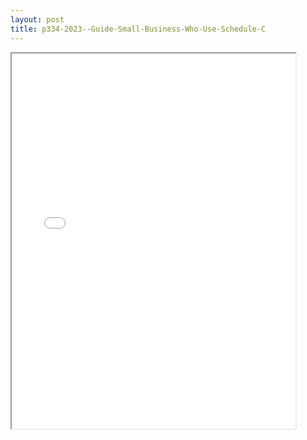 ```yaml
---
layout: post
title: p334-2023--Guide-Small-Business-Who-Use-Schedule-C
---
```


<div class="pdf-container">
<iframe src="/ea/_pdf-2-md/p334-2023--Guide-Small-Business-Who-Use-Schedule-C.pdf" height="600" width="90%" allowFullScreen="true"></iframe>
</div>

